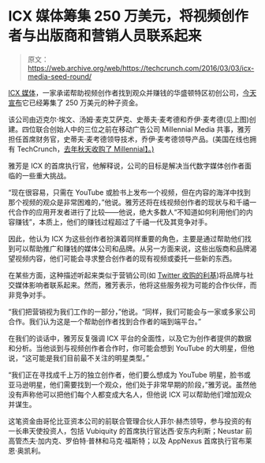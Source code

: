# ICX 媒体筹集 250 万美元，将视频创作者与出版商和营销人员联系起来 

> 原文：<https://web.archive.org/web/https://techcrunch.com/2016/03/03/icx-media-seed-round/>

[ICX 媒体](https://web.archive.org/web/20221207142521/http://icxmedia.com/)，一家承诺帮助视频创作者找到观众并赚钱的华盛顿特区初创公司，[今天宣布](https://web.archive.org/web/20221207142521/http://icxmedia.com/2016/03/03/funding-round.html)它已经筹集了 250 万美元的种子资金。

该公司由迈克尔·埃文、汤姆·麦克艾萨克、史蒂夫·麦考德和乔伊·麦考德(见上图)创建。四位联合创始人中的三位之前在移动广告公司 Millennial Media 共事，雅芳担任首席财务官，史蒂夫·麦考德领导技术，乔伊·麦考德领导产品。(美国在线也拥有 TechCrunch，[去年秋天收购了 Millennial】。)](https://web.archive.org/web/20221207142521/https://beta.techcrunch.com/2015/09/03/aol-acquires-millennial-media/)

雅芳是 ICX 的首席执行官，他解释说，公司的目标是解决当代数字媒体创作者面临的一些重大挑战。

“现在很容易，只需在 YouTube 或脸书上发布一个视频，但在内容的海洋中找到那个视频的观众是非常困难的，”他说。雅芳还将在线视频创作者的现状与和千禧一代合作的应用开发者进行了比较——他说，绝大多数人“不知道如何利用他们的内容赚钱”，本质上，他们的赚钱过程超过了千禧一代及其竞争对手。

因此，他认为 ICX 为这些创作者扮演着同样重要的角色，主要是通过帮助他们找到可以帮助推广和赚钱的媒体公司和品牌。从另一方面来说，这些出版商和品牌渴望视频内容，他们可能会寻求整合创作者的现有视频或委托一些新的东西。

在某些方面，这种描述听起来类似于营销公司(如 [Twitter 收购的利基](https://web.archive.org/web/20221207142521/https://beta.techcrunch.com/2015/02/11/twitter-acquires-niche-a-startup-that-helps-advertisers-work-with-social-media-celebrities/))将品牌与社交媒体影响者联系起来。然而，雅芳表示，他将这些服务视为可能的合作伙伴，而非竞争对手。

“我们把营销视为我们工作的一部分，”他说。“同样，我们可能会与一家或多家公司合作。我们认为这是一个帮助创作者找到合作者的端到端平台。”

在我们的谈话中，雅芳反复强调 ICX 平台的全面性，以及它为创作者提供的数据和分析。当他谈到与视频创作者合作时，你可能会想到 YouTube 的大明星，但他说，“这可能是我们目前最不关注的明星类型。”

“我们正在寻找成千上万的独立创作者，他们要么想成为 YouTube 明星，脸书或亚马逊明星，他们需要找到一个观众，他们处于非常早期的阶段，”雅芳说。虽然他没有声称他可以把他们每个人都变成大名人，但他说 ICX 可以帮助他们增加观众并谋生。

这笔资金由哥伦比亚资本公司的前联合管理合伙人菲尔·赫杰领导，参与投资的有一长串天使投资人，包括 Vubiquity 的首席执行官达西·安东内利斯；Neustar 前高管杰夫·加内克、罗伯特·普林和马克·福斯特；以及 AppNexus 首席执行官布莱恩·奥凯利。